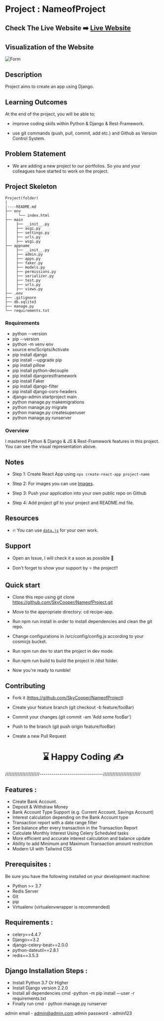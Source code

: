 # Project : NameofProject

## Check The Live Website ➡️ [Live Website](https://projectdeploylink.github.io)

## Visualization of the Website

![Form](./project.gif)

## Description

Project aims to create an app using Django.

## Learning Outcomes

At the end of the project, you will be able to;

- improve coding skills within Python & Django & Rest-Framework.

- use git commands (push, pull, commit, add etc.) and Github as Version Control System.

## Problem Statement

- We are adding a new project to our portfolios. So you and your colleagues have started to work on the project.

## Project Skeleton

```
Project(folder)
|
|----README.md
├── env
│     └── index.html
├── main
│    ├── __init__.py
│    ├── asgi.py
│    ├── settings.py
│    ├── urls.py
│    ├── wsgi.py
├── appname
│    ├── __init__.py
│    ├── admin.py
│    ├── apps.py
│    ├── faker.py
│    ├── models.py
│    ├── permissions.py
│    ├── serializer.py
│    ├── test.py
│    ├── urls.py
│    ├── views.py
├── .env
├── .gitignore
├── db.sqlite3
├── manage.py
└── requirements.txt
```

### Requirements

- python --version
- pip --version
- python -m venv env
- source env/Scripts/Activate
- pip install django
- pip install --upgrade pip
- pip install pillow
- pip install python-decouple
- pip install djangorestframework
- pip install Faker
- pip install django-filter
- pip install django-cors-headers
- django-admin startproject main .
- python manage.py makemigrations
- python manage.py migrate
- python manage.py createsuperuser
- python manage.py runserver

### Overview

I mastered Python & Django & JS & Rest-Framework features in this project.
You can see the visual representation above.

## Notes

- Step 1: Create React App using `npx create-react-app project-name`

- Step 2: For images you can use [Images](./src/helper/data.js).

- Step 3: Push your application into your own public repo on Github

- Step 4: Add project gif to your project and README.md file.

## Resources

- 🔥 You can use [`data.js`](./src/helper/data.js) for your own work.

## Support

- Open an Issue, I will check it a soon as possible 👀

- Don't forget to show your support by ⭐ the project!!

## Quick start

- Clone this repo using git clone https://github.com/SkyCooper/NameofProject.git

- Move to the appropriate directory: cd recipe-app.

- Run npm run install in order to install dependencies and clean the git repo.

- Change configurations in /src/config/config.js according to your cosmicjs bucket.

- Run npm run dev to start the project in dev mode.

- Run npm run build to build the project in /dist folder.

- Now you're ready to rumble!

## Contributing

- Fork it (https://github.com/SkyCooper/NameofProject)

- Create your feature branch (git checkout -b feature/fooBar)

- Commit your changes (git commit -am 'Add some fooBar')

- Push to the branch (git push origin feature/fooBar)

- Create a new Pull Request

# <center> ⌛ Happy Coding ✍ </center>

//////////////////////--------------------------------////////////////////////

## Features :

- Create Bank Account.
- Deposit & Withdraw Money
- Bank Account Type Support (e.g. Current Account, Savings Account)
- Interest calculation depending on the Bank Account type
- Transaction report with a date range filter
- See balance after every transaction in the Transaction Report
- Calculate Monthly Interest Using Celery Scheduled tasks
- More efficient and accurate interest calculation and balance update
- Ability to add Minimum and Maximum Transaction amount restriction
- Modern UI with Tailwind CSS

## Prerequisites :

Be sure you have the following installed on your development machine:

- Python >= 3.7
- Redis Server
- Git
- pip
- Virtualenv (virtualenvwrapper is recommended)

## Requirements :

- celery==4.4.7
- Django==3.2
- django-celery-beat==2.0.0
- python-dateutil==2.8.1
- redis==3.5.3

## Django Installation Steps :

- Install Python 3.7 Or Higher
- Install Django version 2.2.0
- Install all dependencies cmd -python -m pip install –-user -r requirements.txt
- Finally run cmd - python manage.py runserver

admin email - admin@admin.com
admin password - admin123
